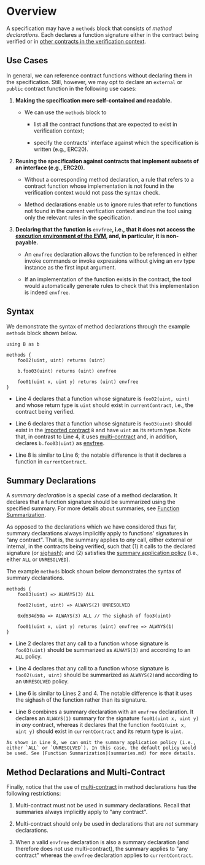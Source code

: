 Overview
========

A specification may have a `methods` block that consists of _method declarations_. Each declares a function signature either in the contract being verified or in [other contracts in the verification context](Multicontract_41124333.html).

Use Cases
---------

In general, we can reference contract functions without declaring them in the specification. Still, however, we may opt to declare an `external` or `public` contract function in the following use cases:

1.  **Making the specification more self-contained and readable.**
    
    *   We can use the `methods` block to
        
        *   list all the contract functions that are expected to exist in verification context;
            
        *   specify the contracts' interface against which the specification is written (e.g., ERC20).
            
2.  **Reusing the specification against contracts that implement subsets of an interface (e.g., ERC20).**
    
    *   Without a corresponding method declaration, a rule that refers to a contract function whose implementation is not found in the verification context would not pass the syntax check.
        
    *   Method declarations enable us to ignore rules that refer to functions not found in the current verification context and run the tool using only the relevant rules in the specification.
        
3.  **Declaring that the function is** `envfree`**, i.e., that it does not access the** [**execution environment of the EVM**](Types_7340101.html)**, and, in particular, it is non-payable.**
    
    *   An `envfree` declaration allows the function to be referenced in either invoke commands or invoke expressions without giving an `env` type instance as the first input argument.
        
    *   If an implementation of the function exists in the contract, the tool would automatically generate rules to check that this implementation is indeed `envfree`.
        

Syntax
------

We demonstrate the syntax of method declarations through the example `methods` block shown below.

```cvl
using B as b

methods {
    foo02(uint, uint) returns (uint)
    
    b.foo03(uint) returns (uint) envfree

    foo01(uint x, uint y) returns (uint) envfree
}
```

*   Line 4 declares that a function whose signature is `foo02(uint, uint)` and whose return type is `uint` should exist in `currentContract`, i.e., the contract being verified.
    
*   Line 6 declares that a function whose signature is `foo03(uint)` should exist in the [imported contract](Multicontract_41124333.html) `B` and have `uint` as its return type. Note that, in contrast to Line 4, it uses [multi-contract](Multicontract_41124333.html) and, in addition, declares `b.foo03(uint)` as [envfree](#envfree).
    
*   Line 8 is similar to Line 6; the notable difference is that it declares a function in `currentContract`.
    

Summary Declarations
--------------------

A _summary declaration_ is a special case of a method declaration. It declares that a function signature should be summarized using the specified summary. For more details about summaries, see [Function Summarization](Function-Summarization_41058462.html).

As opposed to the declarations which we have considered thus far, summary declarations always implicitly apply to functions' signatures in “any contract”. That is, the summary applies to _any_ call, either external or internal, in the contracts being verified, such that (1) it calls to the declared signature (or [sighash](https://docs.soliditylang.org/en/v0.8.6/abi-spec.html#function-selector)); and (2) satisfies the [summary application policy](Function-Summarization_41058462.html) (i.e., either `ALL` or `UNRESOLVED`).

The example `methods` block shown below demonstrates the syntax of summary declarations.

```cvl
methods {
    foo03(uint) => ALWAYS(3) ALL
    
    foo02(uint, uint) => ALWAYS(2) UNRESOLVED
     
    0xd634d50a => ALWAYS(3) ALL // The sighash of foo3(uint)
    
    foo01(uint x, uint y) returns (uint) envfree => ALWAYS(1)
}
```

*   Line 2 declares that any call to a function whose signature is `foo03(uint)` should be summarized as `ALWAYS(3)` and according to an `ALL` policy.
    
*   Line 4 declares that any call to a function whose signature is `foo02(uint, uint)` should be summarized as `ALWAYS(2)`and according to an `UNRESOLVED` policy.
    
*   Line 6 is similar to Lines 2 and 4. The notable difference is that it uses the sighash of the function rather than its signature.
    
*   Line 8 combines a summary declaration with an `envfree` declaration. It declares an `ALWAYS(1)` summary for the signature `foo01(uint x, uint y)` in _any_ contract, whereas it declares that the function `foo01(uint x, uint y)` should exist in `currentContract` and its return type is `uint`.
    

```{note}
As shown in Line 8, we can omit the summary application policy (i.e., either `ALL` or `UNRESOLVED`). In this case, the default policy would be used. See [Function Summarization](summaries.md) for more details.
```

Method Declarations and Multi-Contract
--------------------------------------

Finally, notice that the use of [multi-contract](multicontract.md) in method declarations has the following restrictions:

1.  Multi-contract must not be used in summary declarations. Recall that summaries always implicitly apply to "any contract".
    
2.  Multi-contract should only be used in declarations that are _not_ summary declarations.
    
3.  When a valid `envfree` declaration is also a summary declaration (and therefore does not use multi-contract), the summary applies to "any contract" whereas the `envfree` declaration applies to `currentContract`.
